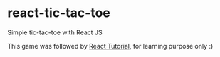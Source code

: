 # react-tic-tac-toe
Simple tic-tac-toe with React JS

This game was followed by [React Tutorial](https://reactjs.org/tutorial/tutorial.html), for learning purpose only :)
